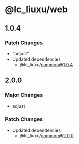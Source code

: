 # @lc_liuxu/web

## 1.0.4

### Patch Changes

- "adjust"
- Updated dependencies
  - @lc_liuxu/common@1.0.4

## 2.0.0

### Major Changes

- adjust

### Patch Changes

- Updated dependencies
  - @lc_liuxu/common@2.0.0
